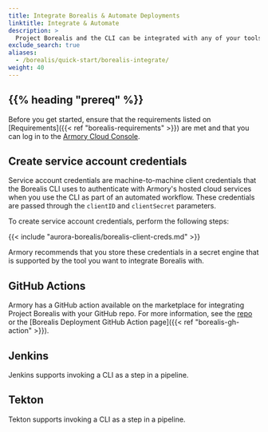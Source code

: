 ```yaml
---
title: Integrate Borealis & Automate Deployments
linktitle: Integrate & Automate
description: >
  Project Borealis and the CLI can be integrated with any of your tools and scripts that support invoking a CLI as part of its workflow. This gives you the ability to automatically deploy apps using Borealis as part of existing workflows.
exclude_search: true
aliases:
  - /borealis/quick-start/borealis-integrate/
weight: 40
---
```


## {{% heading "prereq" %}}

Before you get started, ensure that the requirements listed on [Requirements]({{< ref "borealis-requirements" >}}) are met and that you can log in to the [Armory Cloud Console](https://console.cloud.armory.io/).

## Create service account credentials

Service account credentials are machine-to-machine client credentials that the Borealis CLI uses to authenticate with Armory's hosted cloud services when you use the CLI as part of an automated workflow. These credentials are passed through the `clientID` and `clientSecret` parameters.

To create service account credentials, perform the following steps:

{{< include "aurora-borealis/borealis-client-creds.md" >}}

Armory recommends that you store these credentials in a secret engine that is supported by the tool you want to integrate Borealis with.

## GitHub Actions

Armory has a GitHub action available on the marketplace for integrating Project Borealis with your GitHub repo. For more information, see the [repo](https://github.com/armory/cli-deploy-action) or the [Borealis Deployment GitHub Action page]({{< ref "borealis-gh-action" >}}).

## Jenkins

Jenkins supports invoking a CLI as a step in a pipeline. 

## Tekton

Tekton supports invoking a CLI as a step in a pipeline.
